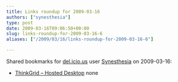 ```yaml
---
title: Links roundup for 2009-03-16
authors: ["synesthesia"]
type: post
date: 2009-03-16T09:06:50+00:00
slug: links-roundup-for-2009-03-16-6 
aliases: ["/2009/03/16/links-roundup-for-2009-03-16-6"]

---
```

Shared bookmarks for [del.icio.us][1] user [Synesthesia][2] on 2009-03-16:

  * [ThinkGrid &#8211; Hosted Desktop][3] 
    none</li> </ul>

 [1]: https://del.icio.us/
 [2]: https://del.icio.us/synesthesia
 [3]: https://www.thinkgrid.co.uk/landing/hostdedesktops.html?gclid=CJPIy4X3ppkCFQ6wQwodVzJPpg